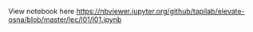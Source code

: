 View notebook here <https://nbviewer.jupyter.org/github/tapilab/elevate-osna/blob/master/lec/l01/l01.ipynb>
